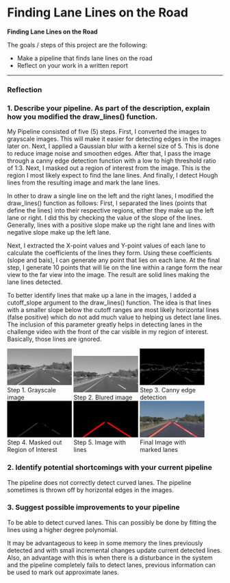 # **Finding Lane Lines on the Road** 


**Finding Lane Lines on the Road**

The goals / steps of this project are the following:
* Make a pipeline that finds lane lines on the road
* Reflect on your work in a written report


[//]: # (Image References)

[image1]: ./img_grayscale.jpg "Grayscale"
[image2]: ./img_blur.jpg "Blur"
[image2]: ./img_canny.jpg "Canny"
[image2]: ./img_masked.jpg "Masked"
[image2]: ./img_withlines.jpg "Image with line"

---

### Reflection

### 1. Describe your pipeline. As part of the description, explain how you modified the draw_lines() function.
My Pipeline consisted of five (5) steps. First, I converted the images to grayscale images. This will make it easier for detecting edges in the images later on. Next, I applied a Gaussian blur with a kernel size of 5. This is done to reduce image noise and smoothen edges. After that, I pass the image through a canny edge detection function with a low to high threshold ratio of 1:3. Next, I masked out a region of interest from the image. This is the region I most likely expect to find the lane lines. And finally, I detect Hough lines from the resulting image and mark the lane lines.

In other to draw a single line on the left and the right lanes, I modified the draw_lines() function as follows:
First, I separated the lines (points that define the lines) into their respective regions, either they make up the left lane or right. I did this by checking the value of the slope of the lines. Generally, lines with a positive slope make up the right lane and lines with negative slope make up the left lane.

Next, I extracted the X-point values and Y-point values of each lane to calculate the coefficients of the lines they form.
Using these coefficients (slope and bais), I can generate any point that lies on each lane. 
At the final step, I generate 10 points that will lie on the line within a range form the near view to the far view into the image. The result are solid lines making the lane lines detected.

To better identify lines that make up a lane in the images, I added a cutoff_slope argument to the draw_lines() function. The idea is that lines with a smaller slope below the cutoff ranges are most likely horizontal lines (false positive) which do not add much value to helping us detect lane lines. The inclusion of this parameter greatly helps in detecting lanes in the challenge video with the front of the car visible in my region of interest. Basically, those lines are ignored.


<div>

<div style ="max-width:30%; display: inline-block;">
<img src="./test_images_output/img_grayscale.jpg" alt="Grayscale image" style="width:500px;"/>Step 1. Grayscale image
</div>

<div style ="max-width:30%; display: inline-block;">
<img src="./test_images_output/img_blur.jpg" alt="Blured image" style="width:500px;"/>Step 2. Blured image
</div>

<div style ="max-width:30%; display: inline-block;">
<img src="./test_images_output/img_canny.jpg" alt="Canny edge detection" style="width:500px;"/>Step 3. Canny edge detection
</div>

<div style ="max-width:30%; display: inline-block;">
<img src="./test_images_output/img_masked.jpg" alt="Masked out region" style="width:500px;"/>Step 4. Masked out Region of Interest
</div>

<div style ="max-width:30%; display: inline-block;">
<img src="./test_images_output/img_withlines.jpg" alt="Image with lines" style="width:500px;"/>Step 5. Image with lines
</div>

<div style ="max-width:30%; display: inline-block;">
<img src="./test_images_output/img_markedlanes.jpg" alt="Image with marked lanes" style="width:500px;"/>Final Image with marked lanes
</div>
<div>

<!-- <video width="960" height="540" controls>
  <source src="./test_videos_output/solidWhiteRight.mp4" type="video/mp4">
</video> -->



### 2. Identify potential shortcomings with your current pipeline

The pipeline does not correctly detect curved lanes.
The pipeline sometimes is thrown off by horizontal edges in the images.


### 3. Suggest possible improvements to your pipeline


To be able to detect curved lanes. This can possibly be done by fitting the lines using a higher degree polynomial.

It may be advantageous to keep in some memory the lines previously detected and with small incremental changes update current detected lines. Also, an advantage with this is when there is a disturbance in the system and the pipeline completely fails to detect lanes, previous information can be used to mark out approximate lanes.
